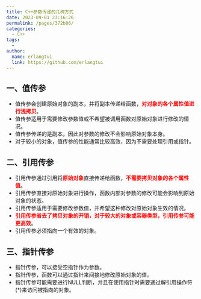 ```yaml
---
title: C++参数传递的几种方式
date: 2023-09-01 23:16:26
permalink: /pages/372b06/
categories:
  - C++
tags:
  - 
author: 
  name: erlangtui
  link: https://github.com/erlangtui
---
```


## 一、值传参
- 值传参会创建原始对象的副本，并将副本传递给函数，<span style="color: red;">**对对象的各个属性值进行浅拷贝**</span>。
- 值传参适用于需要修改参数值或不希望被调用函数对原始对象进行修改的情况。
- 值传参传递的是副本，因此对参数的修改不会影响原始对象本身。
- 对于较小的对象，值传参的性能通常比较高效，因为不需要处理引用或指针。

## 二、引用传参
- 引用传参通过引用将<span style="color: red;">**原始对象**</span>直接传递给函数，<span style="color: red;">**不需要拷贝对象的各个属性值**</span>。
- 引用传参直接对原始对象进行操作，函数内部对参数的修改可能会影响到原始对象的状态。
- 引用传参适用于需要修改参数值，并希望这种修改对原始对象生效的情况。
- <span style="color: red;">**引用传参省去了拷贝对象的开销，对于较大的对象或容器类型，引用传参可能更高效**</span>。
- 引用传参必须指向一个有效的对象。

## 三、指针传参
- 指针传参，可以接受空指针作为参数。
- 指针传参，函数可以通过指针来间接地修改原始对象的值。
- 指针传参可能需要进行NULL判断，并且在使用指针时需要通过解引用操作符(*)来访问被指向的对象。

<!-- 
### 3，总的来说，值传参和引用传参在以下方面有区别：
- 值传参会创建副本，而引用传参直接操作原始对象。
- 值传参适用于需要修改参数值或不希望被调用函数对原始对象进行修改的情况。
- 引用传参适用于需要修改参数值，并希望这种修改对原始对象生效的情况。
- 值传参适用于较小的对象，而引用传参适用于较大的对象或容器类型。
- 值传参的性能通常比较高效，而引用传参省去了拷贝对象的开销。 -->